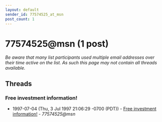```yaml
---
layout: default
sender_id: 77574525_at_msn
post_count: 1
---
```


# 77574525<span>@</span>msn (1 post)

_Be aware that many list participants used multiple email addresses over their time active on the list. As such this page may not contain all threads available._

## Threads

### Free investment information!
+ 1997-07-04 (Thu, 3 Jul 1997 21:06:29 -0700 (PDT)) - [Free investment information!](/archive/1997/07/8939cc8800e5fa07fdb059a155b44ee74f727849176f41750bce7b9c6d66678c) - _77574525@msn_

